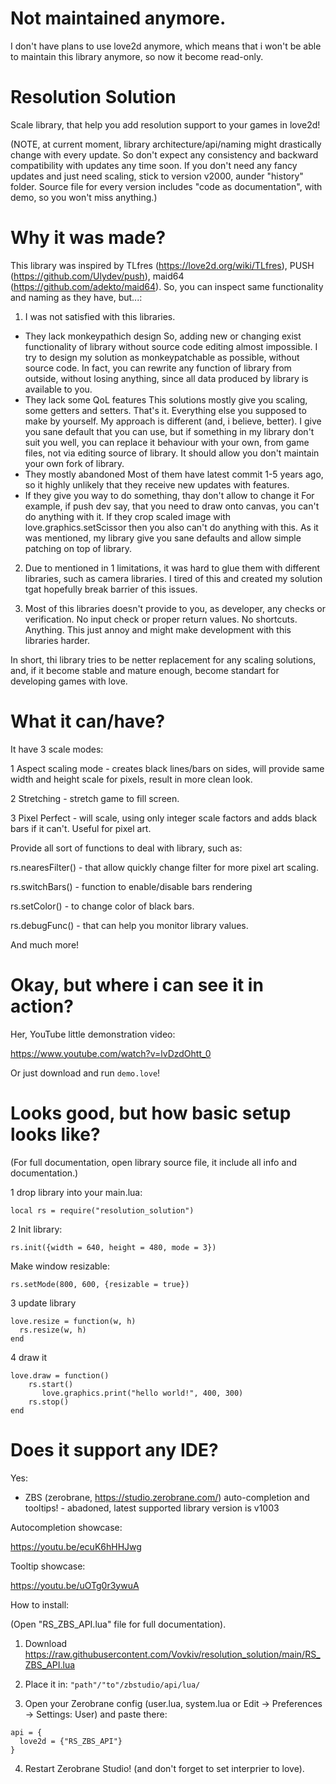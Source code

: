 # Not maintained anymore.
I don't have plans to use love2d anymore, which means that i won't be able to maintain this library anymore, so now it become read-only.

# Resolution Solution
Scale library, that help you add resolution support to your games in love2d!

(NOTE, at current moment, library architecture/api/naming might drastically change with every update.
So don't expect any consistency and backward compatibility with updates any time soon.
If you don't need any fancy updates and just need scaling, stick to version v2000, aunder "history" folder.
Source file for every version includes "code as documentation", with demo, so you won't miss anything.)

# Why it was made?
This library was inspired by TLfres (https://love2d.org/wiki/TLfres), PUSH (https://github.com/Ulydev/push), maid64 (https://github.com/adekto/maid64).
So, you can inspect same functionality and naming as they have, but...:
1. I was not satisfied with this libraries.
* They lack monkeypathich design
So, adding new or changing exist functionality of library without source code editing almost impossible.
I try to design my solution as monkeypatchable as possible, without source code.
In fact, you can rewrite any function of library from outside, without losing anything, since all data produced by library is available to you.
* They lack some QoL features
This solutions mostly give you scaling, some getters and setters.
That's it.
Everything else you supposed to make by yourself.
My approach is different (and, i believe, better).
I give you sane default that you can use, but if something in my library don't suit you well,
you can replace it behaviour with your own, from game files, not via editing source of library.
It should allow you don't maintain your own fork of library.
* They mostly abandoned
Most of them have latest commit 1-5 years ago, so it highly unlikely that they receive new updates with features.
* If they give you way to do something, thay don't allow to change it
For example, if push dev say, that you need to draw onto canvas, you can't do anything with it.
If they crop scaled image with love.graphics.setScissor then you also can't do anything with this.
As it was mentioned, my library give you sane defaults and allow simple patching on top of library.

2. Due to mentioned in 1 limitations, it was hard to glue them with different libraries, such as camera libraries.
I tired of this and created my solution tgat hopefully break barrier of this issues.

3. Most of this libraries doesn't provide to you, as developer, any checks or verification.
No input check or proper return values.
No shortcuts.
Anything. This just annoy and might make development with this libraries harder.

In short, thi library tries to be netter replacement for any scaling solutions, and, if it become stable and mature enough, become standart for developing games with love.

# What it can/have?
It have 3 scale modes:

1 Aspect scaling mode - creates black lines/bars on sides, will provide same width and height scale for pixels, result in more clean look.

2 Stretching - stretch game to fill screen.

3 Pixel Perfect - will scale, using only integer scale factors and adds black bars if it can't. Useful for pixel art.

Provide all sort of functions to deal with library, such as:

rs.nearesFilter() - that allow quickly change filter for more pixel art scaling.

rs.switchBars() - function to enable/disable bars rendering

rs.setColor() - to change color of black bars.

rs.debugFunc() - that can help you monitor library values.

And much more!

# Okay, but where i can see it in action?
Her, YouTube little demonstration video:

https://www.youtube.com/watch?v=lvDzdOhtt_0

Or just download and run ```demo.love```!

# Looks good, but how basic setup looks like?
(For full documentation, open library source file, it include all info and documentation.)

1 drop library into your main.lua:

``` local rs = require("resolution_solution") ```

2 Init library:

``` rs.init({width = 640, height = 480, mode = 3}) ```

Make window resizable:

``` rs.setMode(800, 600, {resizable = true}) ```

3 update library
 ```
love.resize = function(w, h)
   rs.resize(w, h)
end
``` 
4 draw it
```
love.draw = function()
    rs.start()
       love.graphics.print("hello world!", 400, 300)
    rs.stop()
end
```

# Does it support any IDE?
Yes:

* ZBS (zerobrane, https://studio.zerobrane.com/) auto-completion and tooltips! - abadoned, latest supported library version is v1003

Autocompletion showcase:

https://youtu.be/ecuK6hHHJwg

Tooltip showcase:

https://youtu.be/uOTg0r3ywuA

How to install:

(Open "RS_ZBS_API.lua" file for full documentation).

1. Download https://raw.githubusercontent.com/Vovkiv/resolution_solution/main/RS_ZBS_API.lua

2. Place it in: ```"path"/"to"/zbstudio/api/lua/```

3. Open your Zerobrane config (user.lua, system.lua or Edit -> Preferences -> Settings: User) and paste there:

```
api = {
  love2d = {"RS_ZBS_API"}
}
```

4. Restart Zerobrane Studio! (and don't forget to set interprier to love).
